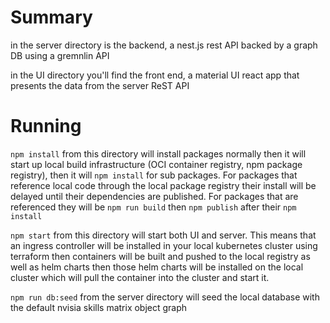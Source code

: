 # Summary

in the server directory is the backend, a nest.js rest API backed by a graph DB using a gremnlin API

in the UI directory you'll find the front end, a material UI react app that presents the data from the server ReST API

# Running

`npm install` from this directory will install packages normally then it will start up local build infrastructure (OCI container registry, npm package registry), then it will `npm install` for sub packages. For packages that reference local code through the local package registry their install will be delayed until their dependencies are published. For packages that are referenced they will be `npm run build` then `npm publish` after their `npm install`

`npm start` from this directory will start both UI and server. This means that an ingress controller will be installed in your local kubernetes cluster using terraform then containers will be built and pushed to the local registry as well as helm charts then those helm charts will be installed on the local cluster which will pull the container into the cluster and start it.

`npm run db:seed` from the server directory will seed the local database with the default nvisia skills matrix object graph

